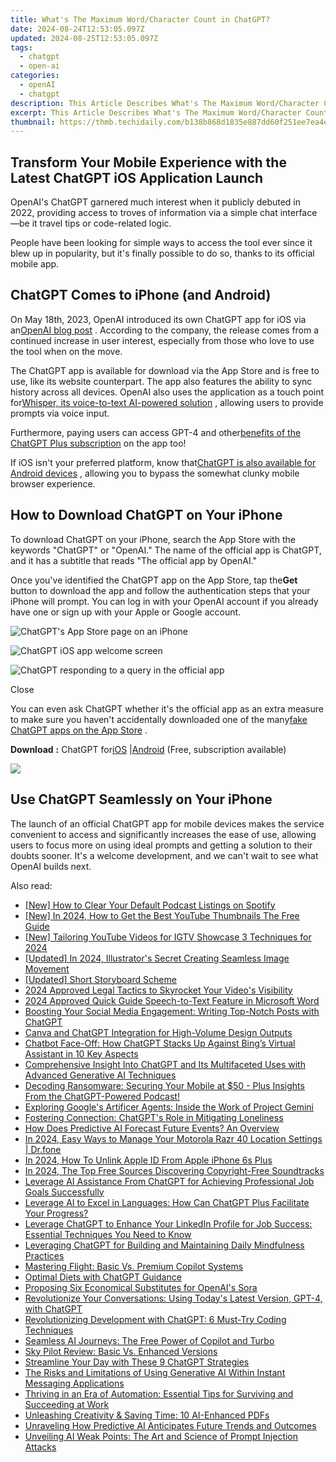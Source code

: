 ```yaml
---
title: What's The Maximum Word/Character Count in ChatGPT?
date: 2024-08-24T12:53:05.097Z
updated: 2024-08-25T12:53:05.097Z
tags:
  - chatgpt
  - open-ai
categories:
  - openAI
  - chatgpt
description: This Article Describes What's The Maximum Word/Character Count in ChatGPT?
excerpt: This Article Describes What's The Maximum Word/Character Count in ChatGPT?
thumbnail: https://thmb.techidaily.com/b138b868d1835e887dd60f251ee7ea4ef4f6730ac1d9438afe31e96762be6b28.jpg
---
```


## Transform Your Mobile Experience with the Latest ChatGPT iOS Application Launch

 OpenAI's ChatGPT garnered much interest when it publicly debuted in 2022, providing access to troves of information via a simple chat interface—be it travel tips or code-related logic.

 People have been looking for simple ways to access the tool ever since it blew up in popularity, but it's finally possible to do so, thanks to its official mobile app.

## ChatGPT Comes to iPhone (and Android)

 On May 18th, 2023, OpenAI introduced its own ChatGPT app for iOS via an[OpenAI blog post](https://openai.com/blog/introducing-the-chatgpt-app-for-ios) . According to the company, the release comes from a continued increase in user interest, especially from those who love to use the tool when on the move.

 The ChatGPT app is available for download via the App Store and is free to use, like its website counterpart. The app also features the ability to sync history across all devices. OpenAI also uses the application as a touch point for[Whisper, its voice-to-text AI-powered solution](https://www.makeuseof.com/dictate-documents-openai-whisper/) , allowing users to provide prompts via voice input.

 Furthermore, paying users can access GPT-4 and other[benefits of the ChatGPT Plus subscription](https://www.makeuseof.com/chatgpt-plus-subscription-worth-it/) on the app too!

 If iOS isn't your preferred platform, know that[ChatGPT is also available for Android devices](https://www.makeuseof.com/chatgpt-is-now-available-on-android/) , allowing you to bypass the somewhat clunky mobile browser experience.

## How to Download ChatGPT on Your iPhone

 To download ChatGPT on your iPhone, search the App Store with the keywords "ChatGPT" or "OpenAI." The name of the official app is ChatGPT, and it has a subtitle that reads "The official app by OpenAI."

 Once you've identified the ChatGPT app on the App Store, tap the**Get** button to download the app and follow the authentication steps that your iPhone will prompt. You can log in with your OpenAI account if you already have one or sign up with your Apple or Google account.

![ChatGPT's App Store page on an iPhone](https://static1.makeuseofimages.com/wordpress/wp-content/uploads/2023/08/chatgpt-s-app-store-page-on-an-iphone.jpg)

![ChatGPT iOS app welcome screen](https://static1.makeuseofimages.com/wordpress/wp-content/uploads/2023/08/chatgpt-ios-app-welcome-screen.jpg)

![ChatGPT responding to a query in the official app](https://static1.makeuseofimages.com/wordpress/wp-content/uploads/2023/08/chatgpt-responding-to-a-query-in-the-official-app.jpg)

Close

 You can even ask ChatGPT whether it's the official app as an extra measure to make sure you haven't accidentally downloaded one of the many[fake ChatGPT apps on the App Store](https://www.makeuseof.com/how-to-spot-fake-chatgpt-app-on-apple-app-store/) .

**Download** **:** ChatGPT for[iOS](http://apps.apple.com/app/openai-chatgpt/id6448311069) |[Android](https://www.anrdoezrs.net/links/7251228/type/dlg/sid/UUmuoUeUpU2025542/https://play.google.com/store/apps/details?id=com.openai.chatgpt&hl=en&gl=US) (Free, subscription available)

<!-- affiliate ads begin -->
<a href="https://shop.mondly.com/affiliate.php?ACCOUNT=ATISTUDI&AFFILIATE=108875&PATH=https%3A%2F%2Fwww.mondly.com%3FAFFILIATE%3D108875%26RESOURCE%3D%2BEducational%2B970x90%2B"><img src="https://secure.avangate.com/images/merchant/69c418c33ec2e1a4267fa9bb77fa1428/educational-970x90.gif" border="0"></a>
<!-- affiliate ads end -->
## Use ChatGPT Seamlessly on Your iPhone

 The launch of an official ChatGPT app for mobile devices makes the service convenient to access and significantly increases the ease of use, allowing users to focus more on using ideal prompts and getting a solution to their doubts sooner. It's a welcome development, and we can't wait to see what OpenAI builds next.


<ins class="adsbygoogle"
     style="display:block"
     data-ad-format="autorelaxed"
     data-ad-client="ca-pub-7571918770474297"
     data-ad-slot="1223367746"></ins>



<ins class="adsbygoogle"
     style="display:block"
     data-ad-client="ca-pub-7571918770474297"
     data-ad-slot="8358498916"
     data-ad-format="auto"
     data-full-width-responsive="true"></ins>

<span class="atpl-alsoreadstyle">Also read:</span>
<div><ul>
<li><a href="https://some-knowledge.techidaily.com/new-how-to-clear-your-default-podcast-listings-on-spotify/"><u>[New] How to Clear Your Default Podcast Listings on Spotify</u></a></li>
<li><a href="https://youtube-zero.techidaily.com/n-2024-how-to-get-the-best-youtube-thumbnails-the-free-guide/"><u>[New] In 2024, How to Get the Best YouTube Thumbnails  The Free Guide</u></a></li>
<li><a href="https://youtube-web.techidaily.com/ailoring-youtube-videos-for-igtv-showcase-3-techniques-for-2024/"><u>[New] Tailoring YouTube Videos for IGTV Showcase  3 Techniques for 2024</u></a></li>
<li><a href="https://article-helps.techidaily.com/updated-in-2024-illustrators-secret-creating-seamless-image-movement/"><u>[Updated] In 2024, Illustrator's Secret  Creating Seamless Image Movement</u></a></li>
<li><a href="https://extra-guidance.techidaily.com/updated-short-storyboard-scheme/"><u>[Updated] Short Storyboard Scheme</u></a></li>
<li><a href="https://youtube-docs.techidaily.com/approved-legal-tactics-to-skyrocket-your-videos-visibility/"><u>2024 Approved  Legal Tactics to Skyrocket Your Video's Visibility</u></a></li>
<li><a href="https://fox-info.techidaily.com/2024-approved-quick-guide-speech-to-text-feature-in-microsoft-word/"><u>2024 Approved  Quick Guide  Speech-to-Text Feature in Microsoft Word</u></a></li>
<li><a href="https://tech-haven.techidaily.com/boosting-your-social-media-engagement-writing-top-notch-posts-with-chatgpt/"><u>Boosting Your Social Media Engagement: Writing Top-Notch Posts with ChatGPT</u></a></li>
<li><a href="https://tech-haven.techidaily.com/canva-and-chatgpt-integration-for-high-volume-design-outputs/"><u>Canva and ChatGPT Integration for High-Volume Design Outputs</u></a></li>
<li><a href="https://tech-haven.techidaily.com/chatbot-face-off-how-chatgpt-stacks-up-against-bings-virtual-assistant-in-10-key-aspects/"><u>Chatbot Face-Off: How ChatGPT Stacks Up Against Bing’s Virtual Assistant in 10 Key Aspects</u></a></li>
<li><a href="https://tech-haven.techidaily.com/comprehensive-insight-into-chatgpt-and-its-multifaceted-uses-with-advanced-generative-ai-techniques/"><u>Comprehensive Insight Into ChatGPT and Its Multifaceted Uses with Advanced Generative AI Techniques</u></a></li>
<li><a href="https://tech-haven.techidaily.com/decoding-ransomware-securing-your-mobile-at-50-plus-insights-from-the-chatgpt-powered-podcast/"><u>Decoding Ransomware: Securing Your Mobile at $50 - Plus Insights From the ChatGPT-Powered Podcast!</u></a></li>
<li><a href="https://tech-haven.techidaily.com/exploring-googles-artificer-agents-inside-the-work-of-project-gemini/"><u>Exploring Google's Artificer Agents: Inside the Work of Project Gemini</u></a></li>
<li><a href="https://tech-haven.techidaily.com/fostering-connection-chatgpts-role-in-mitigating-loneliness/"><u>Fostering Connection: ChatGPT's Role in Mitigating Loneliness</u></a></li>
<li><a href="https://tech-haven.techidaily.com/how-does-predictive-ai-forecast-future-events-an-overview/"><u>How Does Predictive AI Forecast Future Events? An Overview</u></a></li>
<li><a href="https://android-location.techidaily.com/in-2024-easy-ways-to-manage-your-motorola-razr-40-location-settings-drfone-by-drfone-virtual/"><u>In 2024, Easy Ways to Manage Your Motorola Razr 40 Location Settings | Dr.fone</u></a></li>
<li><a href="https://apple-account.techidaily.com/in-2024-how-to-unlink-apple-id-from-apple-iphone-6s-plus-by-drfone-ios/"><u>In 2024, How To Unlink Apple ID From Apple iPhone 6s Plus</u></a></li>
<li><a href="https://some-guidance.techidaily.com/in-2024-the-top-free-sources-discovering-copyright-free-soundtracks/"><u>In 2024, The Top Free Sources  Discovering Copyright-Free Soundtracks</u></a></li>
<li><a href="https://tech-haven.techidaily.com/leverage-ai-assistance-from-chatgpt-for-achieving-professional-job-goals-successfully/"><u>Leverage AI Assistance From ChatGPT for Achieving Professional Job Goals Successfully</u></a></li>
<li><a href="https://tech-haven.techidaily.com/leverage-ai-to-excel-in-languages-how-can-chatgpt-plus-facilitate-your-progress/"><u>Leverage AI to Excel in Languages: How Can ChatGPT Plus Facilitate Your Progress?</u></a></li>
<li><a href="https://tech-haven.techidaily.com/leverage-chatgpt-to-enhance-your-linkedin-profile-for-job-success-essential-techniques-you-need-to-know/"><u>Leverage ChatGPT to Enhance Your LinkedIn Profile for Job Success: Essential Techniques You Need to Know</u></a></li>
<li><a href="https://tech-haven.techidaily.com/leveraging-chatgpt-for-building-and-maintaining-daily-mindfulness-practices/"><u>Leveraging ChatGPT for Building and Maintaining Daily Mindfulness Practices</u></a></li>
<li><a href="https://tech-haven.techidaily.com/mastering-flight-basic-vs-premium-copilot-systems/"><u>Mastering Flight: Basic Vs. Premium Copilot Systems</u></a></li>
<li><a href="https://tech-haven.techidaily.com/optimal-diets-with-chatgpt-guidance/"><u>Optimal Diets with ChatGPT Guidance</u></a></li>
<li><a href="https://tech-haven.techidaily.com/proposing-six-economical-substitutes-for-openais-sora/"><u>Proposing Six Economical Substitutes for OpenAI's Sora</u></a></li>
<li><a href="https://tech-haven.techidaily.com/revolutionize-your-conversations-using-todays-latest-version-gpt-4-with-chatgpt/"><u>Revolutionize Your Conversations: Using Today's Latest Version, GPT-4, with ChatGPT</u></a></li>
<li><a href="https://tech-haven.techidaily.com/revolutionizing-development-with-chatgpt-6-must-try-coding-techniques/"><u>Revolutionizing Development with ChatGPT: 6 Must-Try Coding Techniques</u></a></li>
<li><a href="https://tech-haven.techidaily.com/seamless-ai-journeys-the-free-power-of-copilot-and-turbo/"><u>Seamless AI Journeys: The Free Power of Copilot and Turbo</u></a></li>
<li><a href="https://tech-haven.techidaily.com/sky-pilot-review-basic-vs-enhanced-versions/"><u>Sky Pilot Review: Basic Vs. Enhanced Versions</u></a></li>
<li><a href="https://tech-haven.techidaily.com/streamline-your-day-with-these-9-chatgpt-strategies/"><u>Streamline Your Day with These 9 ChatGPT Strategies</u></a></li>
<li><a href="https://tech-haven.techidaily.com/the-risks-and-limitations-of-using-generative-ai-within-instant-messaging-applications/"><u>The Risks and Limitations of Using Generative AI Within Instant Messaging Applications</u></a></li>
<li><a href="https://tech-haven.techidaily.com/thriving-in-an-era-of-automation-essential-tips-for-surviving-and-succeeding-at-work/"><u>Thriving in an Era of Automation: Essential Tips for Surviving and Succeeding at Work</u></a></li>
<li><a href="https://tech-haven.techidaily.com/unleashing-creativity-and-saving-time-10-ai-enhanced-pdfs/"><u>Unleashing Creativity & Saving Time: 10 AI-Enhanced PDFs</u></a></li>
<li><a href="https://tech-haven.techidaily.com/unraveling-how-predictive-ai-anticipates-future-trends-and-outcomes/"><u>Unraveling How Predictive AI Anticipates Future Trends and Outcomes</u></a></li>
<li><a href="https://tech-haven.techidaily.com/unveiling-ai-weak-points-the-art-and-science-of-prompt-injection-attacks/"><u>Unveiling AI Weak Points: The Art and Science of Prompt Injection Attacks</u></a></li>
</ul></div>
